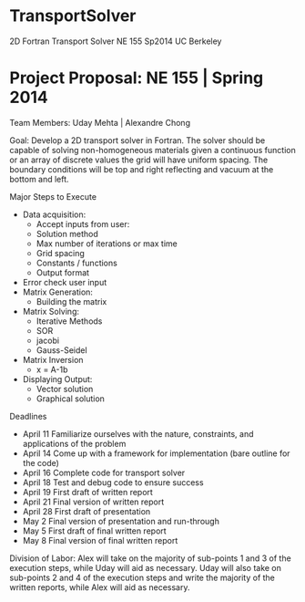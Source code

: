 TransportSolver
===============

2D Fortran Transport Solver NE 155 Sp2014 UC Berkeley

Project Proposal:	NE 155  | Spring 2014
=======================================
Team Members: 		Uday Mehta | Alexandre Chong

Goal: Develop a 2D transport solver in Fortran. The solver should be capable of solving non-homogeneous materials given a continuous function or an array of discrete values the grid will have uniform spacing. The boundary conditions will be top and right reflecting and vacuum at the bottom and left.

Major Steps to Execute 
* Data acquisition:						
	- Accept inputs from user:
	- Solution method
	- Max number of iterations or max time
	- Grid spacing
	- Constants / functions
	- Output format
* Error check user input
* Matrix Generation:
	- Building the matrix
* Matrix Solving:
	- Iterative Methods
	* SOR
	* jacobi
	* Gauss-Seidel
* Matrix Inversion
	- x = A-1b
* Displaying Output:
	- Vector solution
	- Graphical solution

Deadlines
- April 11		Familiarize ourselves with the nature, constraints, and applications of the problem
- April 14		Come up with a framework for implementation (bare outline for the code)
- April 16		Complete code for transport solver
- April 18		Test and debug code to ensure success
- April 19		First draft of written report
- April 21		Final version of written report
- April 28		First draft of presentation
- May 2		Final version of presentation and run-through
- May 5		First draft of final written report
- May 8		Final version of final written report

Division of Labor: 
Alex will take on the majority of sub-points 1 and 3 of the execution steps, while Uday will aid as necessary. Uday will also take on sub-points 2 and 4 of the execution steps and write the majority of the written reports, while Alex will aid as necessary.
